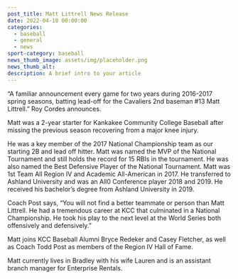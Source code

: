 ```yaml
---
post_title: Matt Littrell News Release
date: 2022-04-18 00:00:00
categories:
  - baseball
  - general
  - news
sport-category: baseball
news_thumb_image: assets/img/placeholder.png
news_thumb_alt:
description: A brief intro to your article
---
```

“A familiar announcement every game for two years during 2016-2017 spring seasons, batting lead-off for the Cavaliers 2nd baseman \#13 Matt Littrell.” Roy Cordes announces.

Matt was a 2-year starter for Kankakee Community College Baseball after missing the previous season recovering from a major knee injury.

He was a key member of the 2017 National Championship team as our starting 2B and lead off hitter. Matt was named the MVP of the National Tournament and still holds the record for 15 RBIs in the tournament. He was also named the Best Defensive Player of the National Tournament. Matt was 1st Team All Region IV and Academic All-American in 2017. He transferred to Ashland University and was an All0 Conference player 2018 and 2019. He received his bachelor’s degree from Ashland University in 2019.

Coach Post says, “You will not find a better teammate or person than Matt Littrell. He had a tremendous career at KCC that culminated in a National Championship. He took his play to the next level at the World Series both offensively and defensively.”

Matt joins KCC Baseball Alumni Bryce Redeker and Casey Fletcher, as well as Coach Todd Post as members of the Region IV Hall of Fame.

Matt currently lives in Bradley with his wife Lauren and is an assistant branch manager for Enterprise Rentals.

